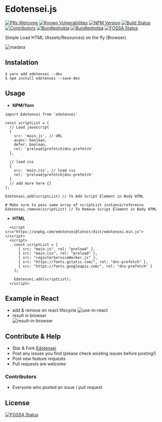 # Edotensei.js

[![PRs Welcome](https://img.shields.io/badge/PRs-welcome-green.svg)](https://github.com/ri7nz/Edotensei/pulls)
[![Known Vulnerabilities](https://snyk.io/test/github/ri7nz/Edotensei/badge.svg)](https://snyk.io/test/github/ri7nz/Edotensei)
[![NPM Version](https://badge.fury.io/js/edotensei.svg)](https://badge.fury.io/js/edotensei)
[![Build Status](https://travis-ci.com/ri7nz/Edotensei.svg?branch=master)](https://travis-ci.com/ri7nz/Edotensei)
[![Contributors](https://badgen.net/github/contributors/ri7nz/edotensei)](https://github.com/contributors/ri7nz/edotensei)
[![Bundlephobia](https://badgen.net/bundlephobia/min/edotensei)](https://bundlephobia.com/result?p=edotensei@latest)
[![Bundlephobia](https://badgen.net/bundlephobia/minzip/edotensei)](https://bundlephobia.com/result?p=edotensei@latest)
[![FOSSA Status](https://app.fossa.io/api/projects/git%2Bgithub.com%2Fri7nz%2FEdotensei.svg?type=shield)](https://app.fossa.io/projects/git%2Bgithub.com%2Fri7nz%2FEdotensei?ref=badge_shield)


Simple Load HTML (Assets/Resources) on the fly (Browser).   
   
![madara](https://media.tenor.com/images/183c6d46ac5c2a9a90884b4a3713fa54/tenor.gif)

## Instalation
```
$ yarn add edotensei --dev
$ npm install edotensei --save-dev
```

## Usage
- **NPM/Yarn**
```
import Edotensei from 'edotensei'

const scriptList = [
  // Load javascript 
  {
    src: 'main.js', // URL
    async: boolean,
    defer: boolean,
    rel: 'preload|prefetch|dns-prefetch'
  },
  
  // load css
  {
    src: 'main.css', // load css
    rel: 'preload|prefetch|dns-prefetch'
  }
  // add more here {}
];

Edotensei.add(scriptList) // To Add Script Element in Body HTML 

# Make sure to pass same array of scriptList instance/reference
Edotensei.remove(scriptList) // To Remove Script Element in Body HTML

```

- **HTML**
```
  <script src="https://unpkg.com/edotensei@latest/dist/edotensei.min.js"></script>
  <script>
    const scriptList = [
      { src: "main.js", rel: "preload" },
      { src: "main.css", rel: "preload" },
      { src: "registerServiceWorker.js" },
      { src: "https://fonts.gstatic.com/", rel: "dns-prefetch" },
      { src: "https://fonts.googleapis.com/", rel: "dns-prefetch" }
    ];

    Edotensei.add(scriptList);
  </script>
```

## Example in React 
- add & remove on react lifecycle
![use-in-react](https://github.com/ri7nz/Edotensei/blob/master/docs/use-in-react.png)  
- result in browser  
![result-in-browser](https://github.com/ri7nz/Edotensei/blob/master/docs/result-react.png)

   
## Contribute & Help
- Star & Fork [Edotensei](https://github.com/ri7nz/Edotensei)
- Post any issues you find (please check existing issues before posting!)
- Post new feature requests
- Pull requests are welcome

### Contributors
- Everyone who posted an issue / pull request

## License
[![FOSSA Status](https://app.fossa.io/api/projects/git%2Bgithub.com%2Fri7nz%2FEdotensei.svg?type=large)](https://app.fossa.io/projects/git%2Bgithub.com%2Fri7nz%2FEdotensei?ref=badge_large)
